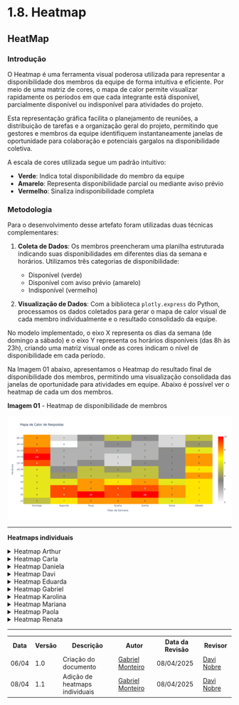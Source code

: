 # 1.8. Heatmap

## HeatMap

### Introdução

O Heatmap é uma ferramenta visual poderosa utilizada para representar a disponibilidade dos membros da equipe de forma intuitiva e eficiente. Por meio de uma matriz de cores, o mapa de calor permite visualizar rapidamente os períodos em que cada integrante está disponível, parcialmente disponível ou indisponível para atividades do projeto.

Esta representação gráfica facilita o planejamento de reuniões, a distribuição de tarefas e a organização geral do projeto, permitindo que gestores e membros da equipe identifiquem instantaneamente janelas de oportunidade para colaboração e potenciais gargalos na disponibilidade coletiva.

A escala de cores utilizada segue um padrão intuitivo:
- **Verde**: Indica total disponibilidade do membro da equipe
- **Amarelo**: Representa disponibilidade parcial ou mediante aviso prévio
- **Vermelho**: Sinaliza indisponibilidade completa

### Metodologia

Para o desenvolvimento desse artefato foram utilizadas duas técnicas complementares:

1. **Coleta de Dados**: Os membros preencheram uma planilha estruturada indicando suas disponibilidades em diferentes dias da semana e horários. Utilizamos três categorias de disponibilidade:
   - Disponível (verde)
   - Disponível com aviso prévio (amarelo)
   - Indisponível (vermelho)

2. **Visualização de Dados**: Com a biblioteca `plotly.express` do Python, processamos os dados coletados para gerar o mapa de calor visual de cada membro individualmente e o resultado consolidado da equipe.

No modelo implementado, o eixo X representa os dias da semana (de domingo a sábado) e o eixo Y representa os horários disponíveis (das 8h às 23h), criando uma matriz visual onde as cores indicam o nível de disponibilidade em cada período.

Na Imagem 01 abaixo, apresentamos o Heatmap do resultado final de disponibilidade dos membros, permitindo uma visualização consolidada das janelas de oportunidade para atividades em equipe. Abaixo é possível ver o heatmap de cada um dos membros.

**Imagem 01** - Heatmap de disponibilidade de membros

![Heatmap Geral](assets/heatmap.png)

---

**Heatmaps individuais**


<details>
<summary>Heatmap Arthur</summary>

![Heatmap Arthur](assets/heatArthur.png)

</details>

<details>
<summary>Heatmap Carla</summary>

![Heatmap Carla](assets/heatCarla.png)

</details>

<details>
<summary>Heatmap Daniela</summary>

![Heatmap Daniela](assets/heatDani.png)

</details>

<details>
<summary>Heatmap Davi</summary>

![Heatmap Davi](assets/heatDavi.png)

</details>

<details>
<summary>Heatmap Eduarda</summary>

![Heatmap Eduarda](assets/heatEduarda.png)

</details>

<details>
<summary>Heatmap Gabriel</summary>

![Heatmap Gabriel](assets/heatGabriel.png)

</details>

<details>
<summary>Heatmap Karolina</summary>

![Heatmap Karolina](assets/heatKarolina.png)

</details>

<details>
<summary>Heatmap Mariana</summary>

![Heatmap Mariana](assets/heatMariana.png)

</details>

<details>
<summary>Heatmap Paola</summary>

![Heatmap Paola](assets/heatPaola.png)

</details>

<details>
<summary>Heatmap Renata</summary>

![Heatmap Renata](assets/heatRenata.png)

</details>

---

<div align="center">
    <table>
        <tr>
            <th>Data</th>
            <th>Versão</th>
            <th>Descrição</th>
            <th>Autor</th>
            <th>Data da Revisão</th>
            <th>Revisor</th>
        </tr>
        <tr>
            <td>06/04</td>
            <td>1.0</td>
            <td>Criação do documento</td>
            <td><a href="https://github.com/GabrielSMonteiro">Gabriel Monteiro</a></td>
            <td>08/04/2025</td>
            <td><a href="https://github.com/Jagaima">Davi Nobre</a></td>
        </tr>
        <tr>
            <td>08/04</td>
            <td>1.1</td>
            <td>Adição de heatmaps individuais</td>
            <td><a href="https://github.com/GabrielSMonteiro">Gabriel Monteiro</a></td>
            <td>08/04/2025</td>
            <td><a href="https://github.com/Jagaima">Davi Nobre</a></td>
        </tr>
    </table>
</div>
